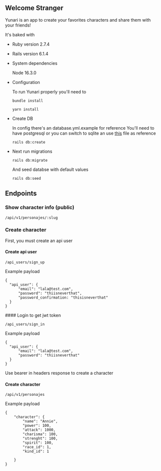 
## Welcome Stranger
Yunari is an app to create your favorites characters and share them with your friends!

It's baked with
* Ruby version
  2.7.4

* Rails version
  6.1.4

* System dependencies
  
  Node 16.3.0

* Configuration

  To run Yunari properly you'll need to 

  `bundle install`
 
  `yarn install`


* Create DB

  In config there's an database.yml.example for reference
  You'll need to have postgresql or you can switch to sqlite an use [this](https://gist.github.com/danopia/940155) file as reference

  `rails db:create`

* Next run migrations

  `rails db:migrate`

  And seed databse with default values
 
  `rails db:seed`

## Endpoints

### Show character info (public)

`/api/v1/personajes/:slug`

### Create character

First, you must create an api user

#### Create api user

`/api_users/sign_up`

Example payload

    {
      "api_user": {
          "email": "lala@test.com",
          "password": "thiisneverthat",
          "password_confirmation: "thisisneverthat"
      }
    }

#### Login to get jwt token

`/api_users/sign_in`

Example payload

    {
      "api_user": {
          "email": "lala@test.com",
          "password": "thiisneverthat"
      }
    }

Use bearer in headers response to create a character

#### Create character

`/api/v1/personajes`

Example payload

    {
        "character": {
            "name": "Annie",
            "power": 100,
            "attack": 1000,
            "charisma": 100,
            "strenght": 100,
            "spirit": 100,
            "race_id": 1,
            "kind_id": 1

        }
    }




